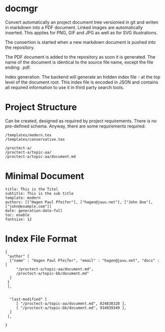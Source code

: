 # docmgr

Convert automatically an project document tree versionied in git and writen in markdown
into a PDF document. Linked images are automatically inserted. This applies for PNG, GIF
and JPG as well as for SVG illustrations.

The consertion is started when a new markdown document is pushed into the repository.

The PDF document is added to the repository as soon it is generated. The name of the
document is identical to the source file name, except the file ending: .pdf.

Index generation. The backend will generate an hidden index file - at the top level of
the document root. This index file is encoded in JSON and contains all required information
to use it in third party search tools.



# Project Structure

Can be created, designed as required by project requirements. There is no pre-defined
schema. Anyway, there are some requirements required:

```
/templates/modern.tex
/templates/conservative.tex

/proctect-a/
/proctect-a/topic-aa/
/proctect-a/topic-aa/document.md
```

# Minimal Document

```
title: This is the Titel
subtitle: This is the sub title
template: modern
authors: [["Hagen Paul Pfeifer"], ["hagen@jauu.net"], ["John Doe"], ["john@example.com"]]
date: generation-date-full
toc: enable
fontsize: 12

```


# Index File Format

```
{
 "author" [
  {"name" : "Hagen Paul Pfeifer", "email" : "hagen@jauu.net", "docs" : [
     "/proctect-a/topic-aa/document.md",
     /proctect-a/topic-bb/document.md"
  ]
 }
 ],
 
 
  "last-modified" [
     [ "/proctect-a/topic-aa/document.md", 824838328 ],
     [ "/proctect-a/topic-bb/document.md", 934939349 ],
  ]
 ],
 
}
```
